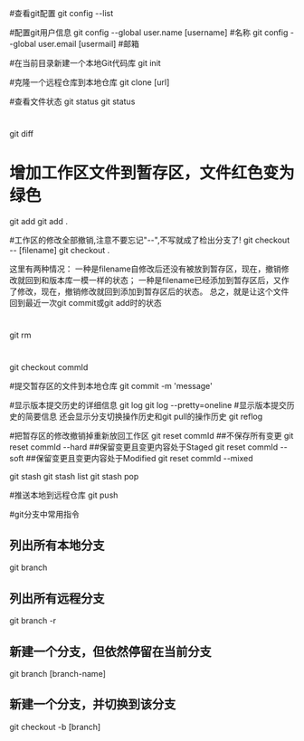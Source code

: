 #查看git配置
git config --list

#配置git用户信息
git config --global user.name  [username]  #名称
git config --global user.email [usermail]  #邮箱

#在当前目录新建一个本地Git代码库
git init 

#克隆一个远程仓库到本地仓库
git clone [url]

#查看文件状态
git status <filename>
git status

#
git diff


# 增加工作区文件到暂存区，文件红色变为绿色
git add <filename>
git add .

#工作区的修改全部撤销,注意不要忘记"--",不写就成了检出分支了!
git checkout -- [filename]
git checkout .

这里有两种情况：
一种是filename自修改后还没有被放到暂存区，现在，撤销修改就回到和版本库一模一样的状态；
一种是filename已经添加到暂存区后，又作了修改，现在，撤销修改就回到添加到暂存区后的状态。
总之，就是让这个文件回到最近一次git commit或git add时的状态

#
git rm  <filename>

#
git checkout commId

#提交暂存区的文件到本地仓库
git commit -m 'message'


#显示版本提交历史的详细信息
git log
git log --pretty=oneline
#显示版本提交历史的简要信息 还会显示分支切换操作历史和git pull的操作历史
git reflog

#把暂存区的修改撤销掉重新放回工作区
git reset commId
##不保存所有变更
git reset commId --hard
##保留变更且变更内容处于Staged
git reset commId --soft
##保留变更且变更内容处于Modified
git reset commId --mixed

git stash
git stash list
git stash pop




#推送本地到远程仓库
git push


#git分支中常用指令

## 列出所有本地分支
git branch
##  列出所有远程分支
git branch -r
##  新建一个分支，但依然停留在当前分支
git branch [branch-name]
## 新建一个分支，并切换到该分支
git checkout -b [branch] <template>
git checkout -b [branch] <origin> <template>
## 合并指定分支到当前分支
$ git merge [branch]
## 删除分支
$ git branch -d [branch-name]
## 删除远程分支
$ git push origin --delete [branch-name]
$ git branch -dr [remote/branch]
##
git fetch


# fetch + 本地merge
get pull

#
git rebase



#git 文件的四种状态
Untracked: 未跟踪, 此文件在文件夹中, 但并没有加入到git库, 不参与版本控制. 通过git add 状态变为Staged.
Unmodify: 文件已经入库, 未修改, 即版本库中的文件快照内容与文件夹中完全一致. 这种类型的文件有两种去处, 如果它被修改, 而变为Modified. 如果使用git rm移出版本库, 则成为Untracked文件
Modified: 文件已修改, 仅仅是修改, 并没有进行其他的操作. 这个文件也有两个去处, 通过git add可进入暂存staged状态, 使用git checkout 则丢弃修改过, 返回到unmodify状态, 这个git checkout即从库中取出文件, 覆盖当前修改 !
Staged: 暂存状态. 执行git commit则将修改同步到库中, 这时库中的文件和本地文件又变为一致, 文件为Unmodify状态. 执行git reset HEAD filename取消暂存, 文件状态为Modified

#Git本地有三个工作区域：
工作目录（Working Directory）
暂存区(Stage/Index)
资源库(Repository或Git Directory)
如果在加上远程的git仓库(Remote Directory)就可以分为四个工作区域。

